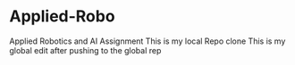 # Applied-Robo
Applied Robotics and AI Assignment 
This is my local Repo clone 
This is my global edit after pushing to the global rep 
